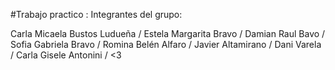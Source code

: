 #Trabajo practico :
Integrantes del grupo:

Carla Micaela Bustos Ludueña /
Estela Margarita Bravo /
Damian Raul Bavo /
Sofia Gabriela Bravo /
Romina Belén Alfaro /
Javier Altamirano /
Dani Varela /
Carla Gisele Antonini / 
<3
